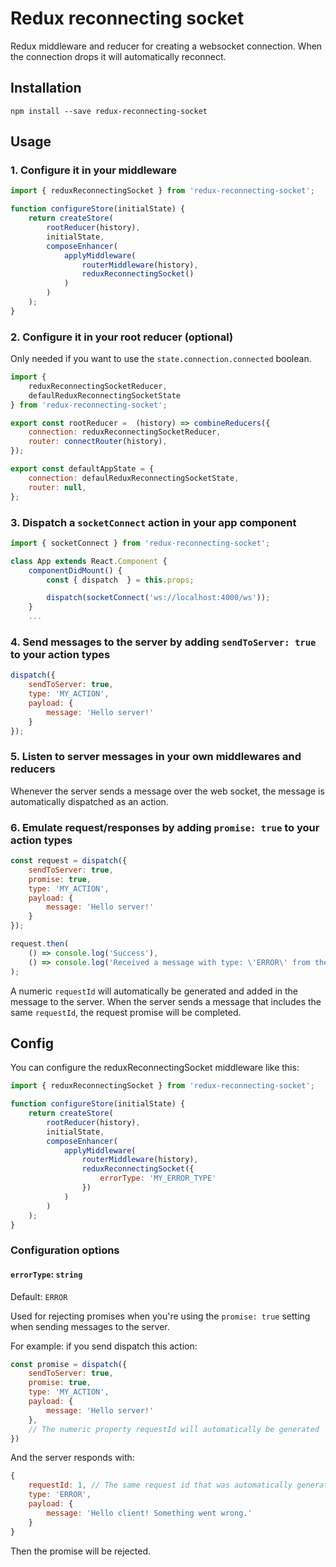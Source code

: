# Redux reconnecting socket

Redux middleware and reducer for creating a websocket connection. When the
connection drops it will automatically reconnect.

## Installation

```
npm install --save redux-reconnecting-socket
```

## Usage

### 1. Configure it in your middleware
```js
import { reduxReconnectingSocket } from 'redux-reconnecting-socket';

function configureStore(initialState) {
    return createStore(
        rootReducer(history),
        initialState,
        composeEnhancer(
            applyMiddleware(
                routerMiddleware(history),
                reduxReconnectingSocket()
            )
        )
    );
}
```

### 2. Configure it in your root reducer (optional)
Only needed if you want to use the `state.connection.connected` boolean.

```js
import {
    reduxReconnectingSocketReducer,
    defaulReduxReconnectingSocketState
} from 'redux-reconnecting-socket';

export const rootReducer =  (history) => combineReducers({
    connection: reduxReconnectingSocketReducer,
    router: connectRouter(history),
});

export const defaultAppState = {
    connection: defaulReduxReconnectingSocketState,
    router: null,
};
```

### 3. Dispatch a `socketConnect` action in your app component
```js
import { socketConnect } from 'redux-reconnecting-socket';

class App extends React.Component {
    componentDidMount() {
        const { dispatch  } = this.props;

        dispatch(socketConnect('ws://localhost:4000/ws'));
    }
    ...
```

### 4. Send messages to the server by adding `sendToServer: true` to your action types
```js
dispatch({
    sendToServer: true,
    type: 'MY_ACTION',
    payload: {
        message: 'Hello server!'
    }
});
```

### 5. Listen to server messages in your own middlewares and reducers
Whenever the server sends a message over the web socket, the message is
automatically dispatched as an action.

### 6. Emulate request/responses by adding `promise: true` to your action types
```js
const request = dispatch({
    sendToServer: true,
    promise: true,
    type: 'MY_ACTION',
    payload: {
        message: 'Hello server!'
    }
});

request.then(
    () => console.log('Success'),
    () => console.log('Received a message with type: \'ERROR\' from the server')
);
```

A numeric `requestId` will automatically be generated and added in the message to
the server. When the server sends a message that includes the same `requestId`,
the request promise will be completed.

## Config

You can configure the reduxReconnectingSocket middleware like this:
```js
import { reduxReconnectingSocket } from 'redux-reconnecting-socket';

function configureStore(initialState) {
    return createStore(
        rootReducer(history),
        initialState,
        composeEnhancer(
            applyMiddleware(
                routerMiddleware(history),
                reduxReconnectingSocket({
                    errorType: 'MY_ERROR_TYPE'
                })
            )
        )
    );
}
```

### Configuration options

#### `errorType`: `string`

Default: `ERROR`

Used for rejecting promises when you're using the `promise: true` setting when
sending messages to the server.

For example: if you send dispatch this action:
```js
const promise = dispatch({
    sendToServer: true,
    promise: true,
    type: 'MY_ACTION',
    payload: {
        message: 'Hello server!'
    },
    // The numeric property requestId will automatically be generated
})
```

And the server responds with:
```js
{
    requestId: 1, // The same request id that was automatically generated in the request
    type: 'ERROR',
    payload: {
        message: 'Hello client! Something went wrong.'
    }
}
```

Then the promise will be rejected.
